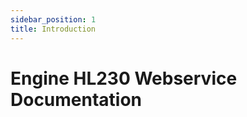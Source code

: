 ```yaml
---
sidebar_position: 1
title: Introduction
---
```


Engine HL230 Webservice Documentation
=====================================
